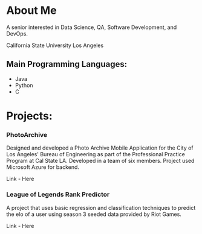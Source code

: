 # About Me

A senior interested in Data Science, QA, Software Development, and DevOps.

California State University Los Angeles

## Main Programming Languages:

* Java
* Python
* C

# Projects:

### PhotoArchive
Designed and developed a Photo Archive Mobile Application for the City of Los Angeles' Bureau of Engineering as part of the Professional Practice Program at Cal State LA. 
Developed in a team of six members. Project used Microsoft Azure for backend. 

Link - Here 

### League of Legends Rank Predictor
A project that uses basic regression and classification techniques to predict the elo of a user using season 3 seeded data provided by Riot Games.

Link - Here
